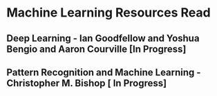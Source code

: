 # Machine Learning Resources Read

## Deep Learning - Ian Goodfellow and Yoshua Bengio and Aaron Courville [In Progress]

## Pattern Recognition and Machine Learning - Christopher M. Bishop [ In Progress]
